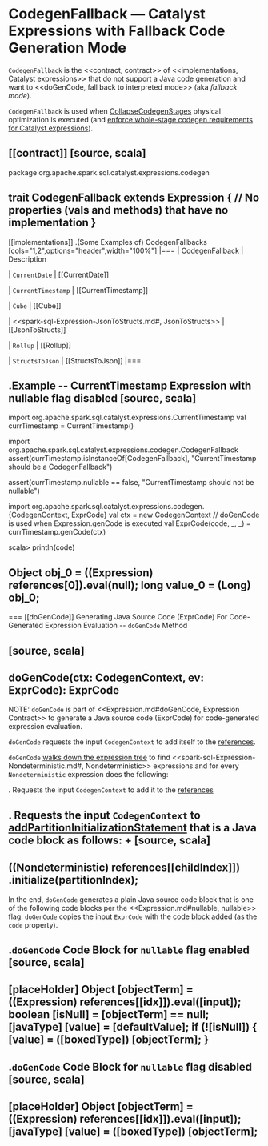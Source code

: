 # CodegenFallback &mdash; Catalyst Expressions with Fallback Code Generation Mode

`CodegenFallback` is the <<contract, contract>> of <<implementations, Catalyst expressions>> that do not support a Java code generation and want to <<doGenCode, fall back to interpreted mode>> (aka _fallback mode_).

`CodegenFallback` is used when [CollapseCodegenStages](../physical-optimizations/CollapseCodegenStages.md) physical optimization is executed (and [enforce whole-stage codegen requirements for Catalyst expressions](../physical-optimizations/CollapseCodegenStages.md#supportCodegen-Expression)).

[[contract]]
[source, scala]
----
package org.apache.spark.sql.catalyst.expressions.codegen

trait CodegenFallback extends Expression {
  // No properties (vals and methods) that have no implementation
}
----

[[implementations]]
.(Some Examples of) CodegenFallbacks
[cols="1,2",options="header",width="100%"]
|===
| CodegenFallback
| Description

| `CurrentDate`
| [[CurrentDate]]

| `CurrentTimestamp`
| [[CurrentTimestamp]]

| `Cube`
| [[Cube]]

| <<spark-sql-Expression-JsonToStructs.md#, JsonToStructs>>
| [[JsonToStructs]]

| `Rollup`
| [[Rollup]]

| `StructsToJson`
| [[StructsToJson]]
|===

.Example -- CurrentTimestamp Expression with nullable flag disabled
[source, scala]
----
import org.apache.spark.sql.catalyst.expressions.CurrentTimestamp
val currTimestamp = CurrentTimestamp()

import org.apache.spark.sql.catalyst.expressions.codegen.CodegenFallback
assert(currTimestamp.isInstanceOf[CodegenFallback], "CurrentTimestamp should be a CodegenFallback")

assert(currTimestamp.nullable == false, "CurrentTimestamp should not be nullable")

import org.apache.spark.sql.catalyst.expressions.codegen.{CodegenContext, ExprCode}
val ctx = new CodegenContext
// doGenCode is used when Expression.genCode is executed
val ExprCode(code, _, _) = currTimestamp.genCode(ctx)

scala> println(code)

Object obj_0 = ((Expression) references[0]).eval(null);
        long value_0 = (Long) obj_0;
----

=== [[doGenCode]] Generating Java Source Code (ExprCode) For Code-Generated Expression Evaluation -- `doGenCode` Method

[source, scala]
----
doGenCode(ctx: CodegenContext, ev: ExprCode): ExprCode
----

NOTE: `doGenCode` is part of <<Expression.md#doGenCode, Expression Contract>> to generate a Java source code (ExprCode) for code-generated expression evaluation.

`doGenCode` requests the input `CodegenContext` to add itself to the [references](../CodegenContext.md#references).

`doGenCode` [walks down the expression tree](../catalyst/TreeNode.md#foreach) to find <<spark-sql-Expression-Nondeterministic.md#, Nondeterministic>> expressions and for every `Nondeterministic` expression does the following:

. Requests the input `CodegenContext` to add it to the [references](../CodegenContext.md#references)

. Requests the input `CodegenContext` to [addPartitionInitializationStatement](../CodegenContext.md#addPartitionInitializationStatement) that is a Java code block as follows:
+
[source, scala]
----
((Nondeterministic) references[[childIndex]])
  .initialize(partitionIndex);
----

In the end, `doGenCode` generates a plain Java source code block that is one of the following code blocks per the <<Expression.md#nullable, nullable>> flag. `doGenCode` copies the input `ExprCode` with the code block added (as the `code` property).

.`doGenCode` Code Block for `nullable` flag enabled
[source, scala]
----
[placeHolder]
Object [objectTerm] = ((Expression) references[[idx]]).eval([input]);
boolean [isNull] = [objectTerm] == null;
[javaType] [value] = [defaultValue];
if (![isNull]) {
  [value] = ([boxedType]) [objectTerm];
}
----

.`doGenCode` Code Block for `nullable` flag disabled
[source, scala]
----
[placeHolder]
Object [objectTerm] = ((Expression) references[[idx]]).eval([input]);
[javaType] [value] = ([boxedType]) [objectTerm];
----
